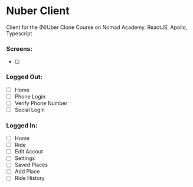# Nuber Client

Client for the (N)Uber Clone Course on Nomad Academy. ReactJS, Apollo, Typescript

### Screens:
- [ ]

### Logged Out:
- [ ] Home
- [ ] Phone Login
- [ ] Verify Phone Number
- [ ] Social Login

### Logged In:
- [ ] Home
- [ ] Ride
- [ ] Edit Accout
- [ ] Settings
- [ ] Saved Places
- [ ] Add Place
- [ ] Ride History
